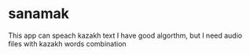 # sanamak
This app can speach kazakh text
I have good algorthm, but I need audio files with kazakh words combination

